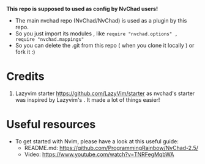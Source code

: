 **This repo is supposed to used as config by NvChad users!**

- The main nvchad repo (NvChad/NvChad) is used as a plugin by this repo.
- So you just import its modules , like `require "nvchad.options" , require "nvchad.mappings"`
- So you can delete the .git from this repo ( when you clone it locally ) or fork it :)

# Credits

1) Lazyvim starter https://github.com/LazyVim/starter as nvchad's starter was inspired by Lazyvim's . It made a lot of things easier!

# Useful resources

- To get started with Nvim, please have a look at this useful guide:
  - README.md: https://github.com/ProgrammingRainbow/NvChad-2.5/
  - Video: https://www.youtube.com/watch?v=TNRFegMqbWA

